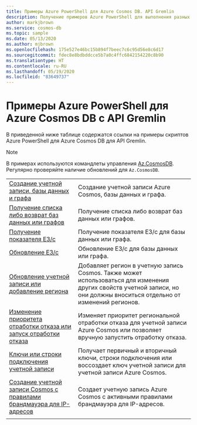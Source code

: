 ```yaml
---
title: Примеры Azure PowerShell для Azure Cosmos DB. API Gremlin
description: Получение примеров Azure PowerShell для выполнения разных типичных задач в учетных записях API Gremlin Azure Cosmos DB
author: markjbrown
ms.service: cosmos-db
ms.topic: sample
ms.date: 05/13/2020
ms.author: mjbrown
ms.openlocfilehash: 175e527e46bc15b894f7beec7c6c95d56e8c6d17
ms.sourcegitcommit: fdec8e8bdbddcce5b7a0c4ffc6842154220c8b90
ms.translationtype: HT
ms.contentlocale: ru-RU
ms.lasthandoff: 05/19/2020
ms.locfileid: "83649737"
---
```

# <a name="azure-powershell-samples-for-azure-cosmos-db-gremlin-api"></a>Примеры Azure PowerShell для Azure Cosmos DB с API Gremlin

В приведенной ниже таблице содержатся ссылки на примеры скриптов Azure PowerShell для Azure Cosmos DB для API Gremlin.

> [!NOTE]
> В примерах используются командлеты управления [Az.CosmosDB](https://docs.microsoft.com/powershell/module/az.cosmosdb). Регулярно проверяйте наличие обновлений для `Az.CosmosDB`.

| | |
|---|---|
|[Создание учетной записи, базы данных и графа](scripts/powershell/gremlin/ps-gremlin-create.md?toc=%2fpowershell%2fmodule%2ftoc.json)| Создание учетной записи Azure Cosmos, базы данных и графа. |
|[Получение списка либо возврат баз данных или графов](scripts/powershell/gremlin/ps-gremlin-list-get.md?toc=%2fpowershell%2fmodule%2ftoc.json)| Получение списка либо возврат баз данных или графов. |
|[Получение показателя ЕЗ/с](scripts/powershell/gremlin/ps-gremlin-ru-get.md?toc=%2fpowershell%2fmodule%2ftoc.json)| Получение показателя ЕЗ/с для базы данных или графа. |
|[Обновление ЕЗ/с](scripts/powershell/gremlin/ps-gremlin-ru-update.md?toc=%2fpowershell%2fmodule%2ftoc.json)| Обновление ЕЗ/с для базы данных или графа. |
|[Обновление учетной записи или добавление региона](scripts/powershell/common/ps-account-update.md?toc=%2fpowershell%2fmodule%2ftoc.json)| Добавляет регион в учетную запись Cosmos. Также может использоваться для изменения других свойств учетной записи, но они должны вноситься отдельно от изменений регионов. |
|[Изменение приоритета отработки отказа или запуск отработки отказа](scripts/powershell/common/ps-account-failover-priority-update.md?toc=%2fpowershell%2fmodule%2ftoc.json)| Изменяет приоритет региональной отработки отказа для учетной записи Azure Cosmos или позволяет вручную запустить отработку отказа. |
|[Ключи или строки подключения учетной записи](scripts/powershell/common/ps-account-keys-connection-strings.md?toc=%2fpowershell%2fmodule%2ftoc.json)| Получает первичный и вторичный ключи, строки подключения или воссоздает ключ учетной записи для учетной записи Azure Cosmos. |
|[Создание учетной записи Cosmos с правилами брандмауэра для IP-адресов](scripts/powershell/common/ps-account-firewall-create.md?toc=%2fpowershell%2fmodule%2ftoc.json)| Создает учетную запись Azure Cosmos с активными правилами брандмауэра для IP-адресов. |
|||
